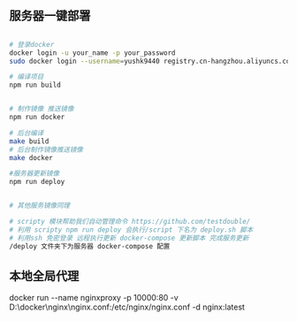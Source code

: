 
##  服务器一键部署

```bash

# 登录docker
docker login -u your_name -p your_password
sudo docker login --username=yushk9440 registry.cn-hangzhou.aliyuncs.com -p yu361000

# 编译项目
npm run build


# 制作镜像 推送镜像
npm run docker

# 后台编译
make build
# 后台制作镜像推送镜像
make docker

#服务器更新镜像
npm run deploy


# 其他服务镜像同理

# scripty 模块帮助我们自动管理命令 https://github.com/testdouble/
# 利用 scripty npm run deploy 会执行/script 下名为 deploy.sh 脚本 
# 利用ssh 免密登录 远程执行更新 docker-compose 更新脚本 完成服务更新
/deploy 文件夹下为服务器 docker-compose 配置

```

## 本地全局代理

docker run --name nginxproxy -p 10000:80 -v D:\docker\nginx\nginx.conf:/etc/nginx/nginx.conf -d nginx:latest


